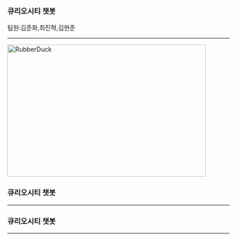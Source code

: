 ### 큐리오시티 챗봇
팀원:김준화,최진혁,김현준
<hr/>
<img src="https://user-images.githubusercontent.com/88129662/132931899-6735bb9c-86fd-4680-a0d8-e4f1a59c53bf.jpeg" width="450px" height="300px" title="px10" alt="RubberDuck"></img><br/>



### 큐리오시티 챗봇




<hr/>

### 큐리오시티 챗봇




<hr/>


